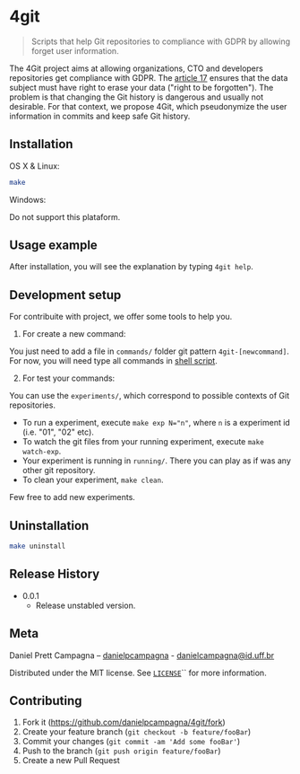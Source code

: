 # 4git
> Scripts that help Git repositories to compliance with GDPR by allowing forget user information.

The 4Git project aims at allowing organizations, CTO and developers repositories get compliance with
GDPR. The [article 17](https://gdpr-info.eu/art-17-gdpr/) ensures that the data subject must have
right to erase your data ("right to be forgotten"). The problem is that changing the Git history is
dangerous and usually not desirable. For that context, we propose 4Git, which pseudonymize the user
information in commits and keep safe Git history.

## Installation

OS X & Linux:

```sh
make
```

Windows:

Do not support this plataform.

## Usage example

After installation, you will see the explanation by typing `4git help`.

## Development setup

For contribuite with project, we offer some tools to help you.

1. For create a new command:

You just need to add a file in `commands/` folder git pattern `4git-[newcommand]`.
For now, you will need type all commands in [shell script](https://en.wikipedia.org/wiki/Shell_script).

2. For test your commands:

You can use the `experiments/`, which correspond to possible contexts of Git repositories.

* To run a experiment, execute `make exp N="n"`, where `n` is a experiment id (i.e. "01", "02" etc).
* To watch the git files from your running experiment, execute `make watch-exp`.
* Your experiment is running in `running/`. There you can play as if was any other git repository.
* To clean your experiment, `make clean`.

Few free to add new experiments.

## Uninstallation

```sh
make uninstall
```

## Release History

* 0.0.1
    * Release unstabled version.

## Meta

Daniel Prett Campagna – [danielpcampagna](https://github.com/danielpcampagna) - danielcampagna@id.uff.br

Distributed under the MIT license. See [`LICENSE`](https://github.com/danielpcampagna/4git/blob/master/LICENSE)`` for more information.

## Contributing

1. Fork it (<https://github.com/danielpcampagna/4git/fork>)
2. Create your feature branch (`git checkout -b feature/fooBar`)
3. Commit your changes (`git commit -am 'Add some fooBar'`)
4. Push to the branch (`git push origin feature/fooBar`)
5. Create a new Pull Request

